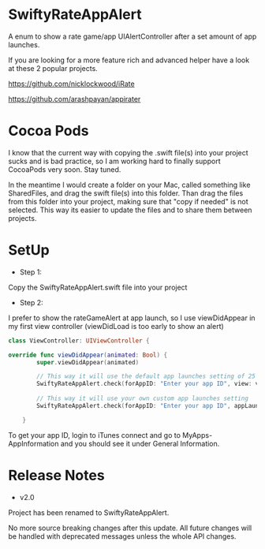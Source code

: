 # SwiftyRateAppAlert

A enum to show a rate game/app UIAlertController after a set amount of app launches.

If you are looking for a more feature rich and advanced helper have a look at these 2 popular projects.

https://github.com/nicklockwood/iRate

https://github.com/arashpayan/appirater

# Cocoa Pods

I know that the current way with copying the .swift file(s) into your project sucks and is bad practice, so I am working hard to finally support CocoaPods very soon. Stay tuned.

In the meantime I would create a folder on your Mac, called something like SharedFiles, and drag the swift file(s) into this folder. Than drag the files from this folder into your project, making sure that "copy if needed" is not selected. This way its easier to update the files and to share them between projects.

# SetUp

- Step 1:

Copy the SwiftyRateAppAlert.swift file into your project

- Step 2:

I prefer to show the rateGameAlert at app launch, so I use viewDidAppear in my first view controller (viewDidLoad is too early to show an alert)

```swift
class ViewController: UIViewController {

override func viewDidAppear(animated: Bool) {
        super.viewDidAppear(animated)

        // This way it will use the default app launches setting of 25
        SwiftyRateAppAlert.check(forAppID: "Enter your app ID", view: view)
        
        // This way it will use your own custom app launches setting
        SwiftyRateAppAlert.check(forAppID: "Enter your app ID", appLaunchesUntilAlert: 5, view: view) 

    }
```

To get your app ID, login to iTunes connect and go to MyApps-AppInformation and you should see it under General Information.

# Release Notes

- v2.0

Project has been renamed to SwiftyRateAppAlert.

No more source breaking changes after this update. All future changes will be handled with deprecated messages unless the whole API changes.
